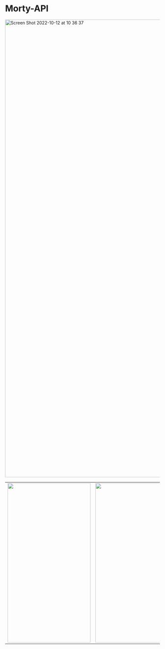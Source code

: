 # Morty-API

<img width="1493" alt="Screen Shot 2022-10-12 at 10 36 37" src="https://user-images.githubusercontent.com/76002783/195258802-09845084-eb55-4d19-921a-ab19675febd0.png">

<table>
  <tr>
    <td><img src="https://user-images.githubusercontent.com/76002783/195258804-8e8d81e8-7aaa-485c-aab3-2bfd789e42a3.png" width=270 height=520></td>
    <td><img src="https://user-images.githubusercontent.com/76002783/195258751-e35f1619-9eb5-48e8-8adc-5867e327cc4c.png" width=270 height=520></td>
    <td><img src="https://user-images.githubusercontent.com/76002783/195258807-199c8989-c00a-4d1b-b684-a47b2285fe3b.png" width=270 height=520></td>
  </tr>
 </table>
